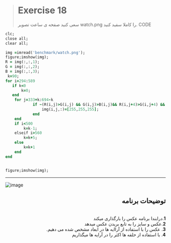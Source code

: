 > # Exercise 18
> سعی کنید صفحه ی ساعت تصویر watch.png را کاملا سفید کنید.
>CODE
```ruby
clc;
close all;
clear all;

img =imread('benchmark/watch.png');
figure;imshow(img);
R = img(:,:,1); 
G = img(:,:,2); 
B = img(:,:,3);
 k=90;
for i=294:589
   if k<0
       k=0;
   end
    for j=333+k:694-k
            if ~(R(i,j)>G(i,j) && G(i,j)>B(i,j)&& R(i,j+4)>G(i,j+4) && G(i,j+4)>B(i,j+4))
                img(i,j,:)=[255,255,255];
            end
    end
    if i<500
        k=k-1;
    elseif i>560
        k=k+5;
    else
        k=k+1
    end
end


figure;imshow(img);
```
****

![image](https://user-images.githubusercontent.com/48456571/113309814-c5183f00-931c-11eb-9355-a40ba74fc33b.png)


<div dir="rtl">
<h2>توضیحات برنامه</h2> <br />
 <b>1</b>.درابندا برنامه عکس را بارگذاری میکند<br />
<b>2</b>.عکس و سایز  را به تابع بریدن عکس میدهد <br />
<b>3</b>. عکس را با استفاده از آراایه ها در ابعاد مشخص شده می دهیم.<br />
<b>4</b>. با استفاده از حلقه ها اکثر را در آرایه ها میگذاریم
    
</div>

